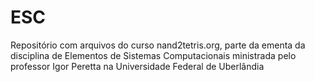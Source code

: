 # ESC
Repositório com arquivos do curso nand2tetris.org, parte da ementa da disciplina de Elementos de Sistemas Computacionais ministrada pelo professor Igor Peretta na Universidade Federal de Uberlândia

